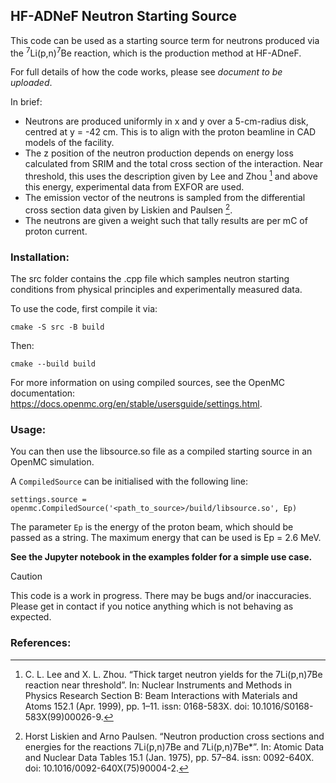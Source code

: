 ## HF-ADNeF Neutron Starting Source
This code can be used as a starting source term for neutrons produced via the <sup>7</sup>Li(p,n)<sup>7</sup>Be reaction, which is the production method at HF-ADneF.

For full details of how the code works, please see *document to be uploaded*.

In brief:
- Neutrons are produced uniformly in x and y over a 5-cm-radius disk, centred at y = -42 cm. This is to align with the proton beamline in CAD models of the facility.
- The z position of the neutron production depends on energy loss calculated from SRIM and the total cross section of the interaction. Near threshold, this uses the description given by Lee and Zhou [^1] and above this energy, experimental data from EXFOR are used.
- The emission vector of the neutrons is sampled from the differential cross section data given by Liskien and Paulsen [^2].
- The neutrons are given a weight such that tally results are per mC of proton current.

### Installation:
The src folder contains the .cpp file which samples neutron starting conditions from physical principles and experimentally measured data.

To use the code, first compile it via:

```cmake -S src -B build```

Then:

```cmake --build build```

For more information on using compiled sources, see the OpenMC documentation: https://docs.openmc.org/en/stable/usersguide/settings.html.

### Usage:
You can then use the libsource.so file as a compiled starting source in an OpenMC simulation. 

A ```CompiledSource``` can be initialised with the following line:
```
settings.source = openmc.CompiledSource('<path_to_source>/build/libsource.so', Ep)
```
The parameter `Ep` is the energy of the proton beam, which should be passed as a string. The maximum energy that can be used is Ep = 2.6 MeV.

**See the Jupyter notebook in the examples folder for a simple use case.**

> [!Caution]
> This code is a work in progress. There may be bugs and/or inaccuracies. Please get in contact if you notice anything which is not behaving as expected.

### References:
[^1]: C. L. Lee and X. L. Zhou. “Thick target neutron yields for the 7Li(p,n)7Be reaction near threshold”. In: Nuclear Instruments and Methods in Physics Research Section B: Beam Interactions with Materials and Atoms 152.1 (Apr. 1999), pp. 1–11. issn: 0168-583X. doi: 10.1016/S0168-583X(99)00026-9.
[^2]: Horst Liskien and Arno Paulsen. “Neutron production cross sections and energies for the reactions 7Li(p,n)7Be and 7Li(p,n)7Be*”. In: Atomic Data and Nuclear Data Tables 15.1 (Jan. 1975), pp. 57–84. issn: 0092-640X. doi: 10.1016/0092-640X(75)90004-2.